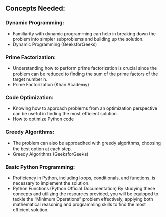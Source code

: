 ## Concepts Needed:
### Dynamic Programming:

* Familiarity with dynamic programming can help in breaking down the problem into simpler subproblems and building up the solution.
* Dynamic Programming (GeeksforGeeks)
### Prime Factorization:

* Understanding how to perform prime factorization is crucial since the problem can be reduced to finding the sum of the prime factors of the target number n.
* Prime Factorization (Khan Academy)
### Code Optimization:

* Knowing how to approach problems from an optimization perspective can be useful in finding the most efficient solution.
* How to optimize Python code
### Greedy Algorithms:

* The problem can also be approached with greedy algorithms, choosing the best option at each step.
* Greedy Algorithms (GeeksforGeeks)
### Basic Python Programming:

* Proficiency in Python, including loops, conditionals, and functions, is necessary to implement the solution.
* Python Functions (Python Official Documentation)
By studying these concepts and utilizing the resources provided, you will be equipped to tackle the “Minimum Operations” problem effectively, applying both mathematical reasoning and programming skills to find the most efficient solution.
